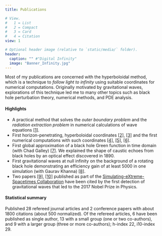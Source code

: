 ```yaml
---
title: Publications

# View.
#   1 = List
#   2 = Compact
#   3 = Card
#   4 = Citation
view: 1

# Optional header image (relative to `static/media/` folder).
header:
  caption: "" #"Digital Infinity"
  image: "Banner_Infinity.jpg"
---
```

Most of my publications are concerned with the hyperboloidal method, which is a technique to *follow light to infinity* using suitable coordinates for numerical computations. Originally motivated by gravitational waves, explorations of this technique led me to many other topics such as black hole perturbation theory, numerical methods, and PDE analysis.

#### Highlights
- A practical method that solves the *outer boundary problem* and the *radiation extraction problem* in numerical calculations of wave equations [[1]](/publication/zenginoglu-2011-hyperboloidal/).
- First horizon-penetrating, hyperboloidal coordinates [[2]](/publication/zenginoglu-2008-hyperboloidal/), [[3]](/publication/zenginoglu-2011-geometric/) and the first numerical computations with such coordinates [[4]](/publication/zenginoglu-2008-tail/), [[5]](/publication/zenginoglu-2009-gravitational/), [[6]](/publication/zenginoglu-2010-asymptotics/).
- First global approximation of a black hole Green function in time domain (with Chad Galley) [[7]](/publication/zenginoglu-2012-caustic/). We explained the shape of caustic echoes from black holes by an optical effect discovered in 1890.
- First gravitational waves at null infinity on the background of a rotating black hole demonstrating an efficiency gain of at least 5000 in one simulation (with Gaurav Khanna) [[8]](/publication/zenginoglu-2011-null/).
- Two papers [[9]](/publication/mroue-2013-catalog/), [[10]](/publication/pan-2014-eob/) published as part of the [Simulating-eXtreme-Spacetimes Collaboration](https://www.black-holes.org/) have been cited by the first detection of gravitational waves that led to the 2017 Nobel Prize in Physics.

#### Statistical summary

Published 28 refereed journal articles and 2 conference papers with about 1800 citations (about 500 normalized). Of the refereed articles, 6 have been published as single author, 13 with a small group (one or two co-authors), and 9 with a larger group (three or more co-authors); h-index 22, i10-index 29.

<!-- Please see my [research statement](/post/research-statement) for a publicly accessible account of my research. -->